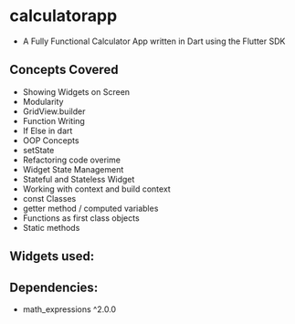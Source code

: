 # calculatorapp

- A Fully Functional Calculator App written in Dart using the Flutter SDK

## Concepts Covered

- Showing Widgets on Screen
- Modularity
- GridView.builder
- Function Writing
- If Else in dart
- OOP Concepts
- setState
- Refactoring code overime
- Widget State Management
- Stateful and Stateless Widget
- Working with context and build context
- const Classes
- getter method / computed variables
- Functions as first class objects
- Static methods

## Widgets used:


## Dependencies:

- math_expressions ^2.0.0